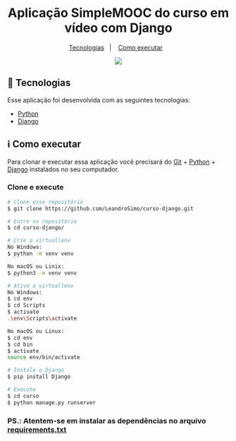 
<h1 align="center">Aplicação SimpleMOOC do curso em vídeo com Django </h1>
<p align="center">
  <a href="#rocket-tecnologias">Tecnologias</a>&nbsp;&nbsp;&nbsp;|&nbsp;&nbsp;&nbsp;
  <a href="#information_source-como-executar">Como executar</a>&nbsp;&nbsp;&nbsp;
</p>
<p align="center"><img src="https://raw.githubusercontent.com/LeandroSimo/agenda/master/kisspng-django-python-computer-icons-logo-portable-network-django-python-recruitment-task-1-5b6748f386f486.9191155715334955395528.png" align="" ></p>

## :rocket: Tecnologias

Esse aplicação foi desenvolvida com as seguintes tecnologias:
- [Python][python]
- [Django][django]


## :information_source: Como executar

Para clonar e executar essa aplicação você precisará do [Git](https://git-scm.com) + [Python][python] + [Django][django] instalados no seu computador.

### Clone e execute 

```bash
# Clone esse repositório
$ git clone https://github.com/LeandroSimo/curso-django.git

# Entre no repositório
$ cd curso-django/

# Crie a virtuallenv
No Windows:
$ python -m venv venv

No macOS ou Linix:
$ python3 -m venv venv

# Ative a virtuallenv
No Windows:
$ cd env
$ cd Scripts
$ activate
.\env\Scripts\activate

No macOS ou Linux:
$ cd env
$ cd bin
$ activate
source env/bin/activate

# Instale o Django 
$ pip install Django

# Execute
$ cd curso
$ python manage.py runserver


```
### PS.: Atentem-se em instalar as dependências no arquivo [requirements.txt][requeriments]

[python]: https://www.python.org/downloads/
[django]:https://www.djangoproject.com/download/
[requeriments]: https://github.com/LeandroSimo/curso-django/blob/main/requirements.txt
